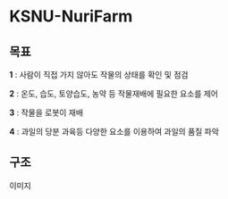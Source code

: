 # KSNU-NuriFarm

## **목표**

**1** : 사람이 직접 가지 않아도 작물의 상태를 확인 및 점검

**2** : 온도, 습도, 토양습도, 농약 등 작물재배에 필요한 요소를 제어

**3** : 작물을 로봇이 재배 

**4** : 과일의 당분 과육등 다양한 요소를 이용하여 과일의 품질 파악

## **구조**
이미지

